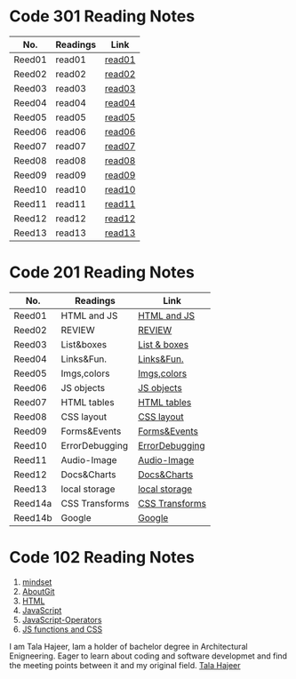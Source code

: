 # Code 301 Reading Notes

|   No.   |   Readings   |            Link            |
|   ---   |      ---     |              ---           |
| Reed01  |    read01    |   [read01](301/read01.md)  |   
| Reed02  |    read02    |   [read02](301/read02.md)  | 
| Reed03  |    read03    |   [read03](301/read03.md)  |
| Reed04  |    read04    |   [read04](301/read04.md)  | 
| Reed05  |    read05    |   [read05](301/read05.md)  |
| Reed06  |    read06    |   [read06](301/read06.md)  |
| Reed07  |    read07    |   [read07](301/read07.md)  |
| Reed08  |    read08    |   [read08](301/read08.md)  |
| Reed09  |    read09    |   [read09](301/read09.md)  |
| Reed10  |    read10    |   [read10](301/read10.md)  |
| Reed11  |    read11    |   [read11](301/read11.md)  |
| Reed12  |    read12    |   [read12](301/read12.md)  |
| Reed13  |    read13    |   [read13](301/read13.md)  |


# Code 201 Reading Notes

|   No.   |   Readings   |            Link            |
|   ---   |      ---     |              ---           |
| Reed01  |  HTML and JS | [HTML and JS](201/read01)  |   
| Reed02  |    REVIEW    |     [REVIEW](201/read02)   |   
| Reed03  |  List&boxes  | [List & boxes](201/read03) |   
| Reed04  |  Links&Fun.  |  [Links&Fun.](201/read04)  |  
| Reed05  | Imgs,colors  |  [Imgs,colors](201/read05) |  
| Reed06  |  JS objects  |  [JS objects](201/read06)  |  
| Reed07  | HTML tables  | [HTML tables](201/read07)  |  
| Reed08  |  CSS layout  | [CSS layout ](201/read08)  |  
| Reed09  | Forms&Events |[Forms&Events](201/read09)  | 
| Reed10  |ErrorDebugging|[ErrorDebugging](201/read10)|   
| Reed11  | Audio-Image  |  [Audio-Image](201/read11) |  
| Reed12  |  Docs&Charts | [Docs&Charts](201/read12)  |  
| Reed13  |local storage |[local storage](201/read13) |  
| Reed14a |CSS Transforms|[CSS Transforms](201/read14)| 
| Reed14b |    Google     |   [Google ](201/read15)   |  


# Code 102 Reading Notes
1. [mindset](102/read01a)
2. [AboutGit](102/read02b)
3. [HTML](102/read03a)
4. [JavaScript](102/read04a)
5. [JavaScript-Operators](102/read05a)
6. [JS functions and CSS](102/read06a)


I am Tala Hajeer, Iam a holder of bachelor degree in Architectural Enigneering. Eager to learn about coding and software developmet and find the meeting points between it and my original field.
[Tala Hajeer](https://github.com/talahajeer) 
